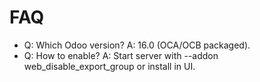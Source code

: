 # FAQ

- Q: Which Odoo version? A: 16.0 (OCA/OCB packaged).
- Q: How to enable? A: Start server with --addon web_disable_export_group or install in UI.
